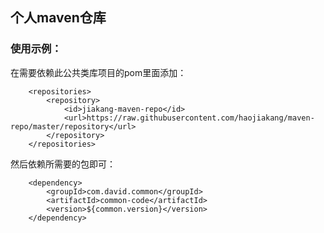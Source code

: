 ## 个人maven仓库

### 使用示例：
在需要依赖此公共类库项目的pom里面添加：
```
    <repositories>
        <repository>
            <id>jiakang-maven-repo</id>
            <url>https://raw.githubusercontent.com/haojiakang/maven-repo/master/repository</url>
        </repository>
    </repositories>
```
然后依赖所需要的包即可：
```
    <dependency>
        <groupId>com.david.common</groupId>
        <artifactId>common-code</artifactId>
        <version>${common.version}</version>
    </dependency>
```